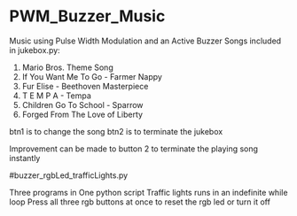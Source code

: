 # PWM_Buzzer_Music

Music using Pulse Width Modulation and an Active Buzzer
Songs included in jukebox.py:

1. Mario Bros. Theme Song 
2. If You Want Me To Go - Farmer Nappy 
3. Fur Elise - Beethoven Masterpiece
4. T E M P A - Tempa
5. Children Go To School - Sparrow
6. Forged From The Love of Liberty

btn1 is to change the song
btn2 is to terminate the jukebox

Improvement can be made to button 2 to terminate the playing song instantly



#buzzer_rgbLed_trafficLights.py

Three programs in One python script
Traffic lights runs in an indefinite while loop
Press all three rgb buttons at once to reset the rgb led or turn it off
